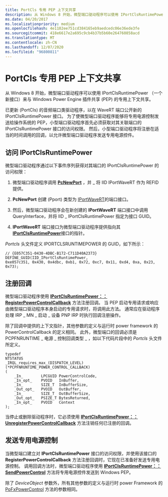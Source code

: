 ```yaml
---
title: PortCls 专用 PEP 上下文共享
description: 从 Windows 8 开始，微型端口驱动程序可以使用 IPortClsRuntimePower （一个新接口）来与 Windows Power Engine 插件共享 (PEP) 的专用上下文共享。
ms.date: 04/20/2017
ms.localizationpriority: medium
ms.openlocfilehash: 4e1102ee751cd384165eb9aedcedc06e36ede3fe
ms.sourcegitcommit: 418e6617e2a695c9cb4b37b5b60e264760858acd
ms.translationtype: MT
ms.contentlocale: zh-CN
ms.lasthandoff: 12/07/2020
ms.locfileid: "96800811"
---
```

# <a name="portcls-private-pep-context-sharing"></a>PortCls 专用 PEP 上下文共享


从 Windows 8 开始，微型端口驱动程序可以使用 IPortClsRuntimePower （一个新接口）来与 Windows Power Engine 插件共享 (PEP) 的专用上下文共享。

已更新 (PortCls) 的音频端口类驱动程序，以在 WaveRT 端口公开新的 IPortClsRuntimePower 接口。 为了使微型端口驱动程序能够将专用电源控制发送给操作系统的 PEP，小型端口驱动程序首先必须获取对其关联端口的 IPortClsRuntimePower 接口的访问权限。 然后，小型端口驱动程序将注册在适当的时间调用的回调，以允许微型端口驱动程序发送专用电源控件。

## <a name="span-idaccessing_iportclsruntimepowerspanspan-idaccessing_iportclsruntimepowerspanspan-idaccessing_iportclsruntimepowerspanaccessing-iportclsruntimepower"></a><span id="Accessing_IPortClsRuntimePower"></span><span id="accessing_iportclsruntimepower"></span><span id="ACCESSING_IPORTCLSRUNTIMEPOWER"></span>访问 IPortClsRuntimePower


微型端口驱动程序通过以下事件序列获得对其端口的 IPortClsRuntimePower 的访问权限：

1. 微型端口驱动程序调用 [**PcNewPort**](/windows-hardware/drivers/ddi/portcls/nf-portcls-pcnewport) ，并 \_ 将 IID IPortWaveRT 作为 REFID 提供。

2. **PcNewPort** 创建 (Pport) 类型为 [IPortWaveRT](/windows-hardware/drivers/ddi/portcls/nn-portcls-iportwavert)的端口接口。

3. 然后，微型端口驱动程序会在新创建的 **IPortWaveRT** 端口接口中调用 QueryInterface，并将 IID \_ IPortClsRuntimePower 指定为接口 GUID。

4. **IPortWaveRT** 端口接口为微型端口驱动程序提供指向其 [**IPortClsRuntimePower**](/windows-hardware/drivers/ddi/portcls/nn-portcls-iportclsruntimepower)接口的指针。

*Portcls* 头文件定义 IPORTCLSRUNTIMEPOWER 的 GUID，如下所示：

``` syntax
// {E057C351-0430-4DBC-B172-C711D40A2373}
DEFINE_GUID(IID_IPortClsRuntimePower,
0xe057c351, 0x430, 0x4dbc, 0xb1, 0x72, 0xc7, 0x11, 0xd4, 0xa, 0x23, 0x73);
```

## <a name="span-idregistering_a_callbackspanspan-idregistering_a_callbackspanspan-idregistering_a_callbackspanregistering-a-callback"></a><span id="Registering_a_callback"></span><span id="registering_a_callback"></span><span id="REGISTERING_A_CALLBACK"></span>注册回调


微型端口驱动程序使用 [**IPortClsRuntimePower：： RegisterPowerControlCallback**](/windows-hardware/drivers/ddi/portcls/nf-portcls-iportclsruntimepower-registerpowercontrolcallback) 方法注册回调。 当 PEP 启动专用请求或响应由微型端口驱动程序本身启动的专用请求时，将调用此方法。 通常应在驱动程序处理 IRP \_ MN \_ 启动 \_ 设备 PNP IRP 时执行回调注册操作。

除了回调中提供的上下文指针，其他参数的定义与运行时 power framework 的 PowerControlCallback 的定义相同。 此外，微型端口的回调必须是 PCPFNRUNTIME \_ 电源 \_ 控制回调类型 \_ ，如以下代码片段中的 *Portcls* 头文件所定义。

```ManagedCPlusPlus
typedef
NTSTATUS
_IRQL_requires_max_(DISPATCH_LEVEL)
(*PCPFNRUNTIME_POWER_CONTROL_CALLBACK)
(
    _In_        LPCGUID PowerControlCode,
    _In_opt_    PVOID   InBuffer,
    _In_        SIZE_T  InBufferSize,
    _Out_opt_   PVOID   OutBuffer,
    _In_        SIZE_T  OutBufferSize,
    _Out_opt_   PSIZE_T BytesReturned,
    _In_opt_    PVOID   Context
);
```

当停止或删除驱动程序时，它必须使用 [**IPortClsRuntimePower：： UnregisterPowerControlCallback**](/windows-hardware/drivers/ddi/portcls/nf-portcls-iportclsruntimepower-unregisterpowercontrolcallback) 方法注销任何已注册的回调。

## <a name="span-idsending_private_power_controlsspanspan-idsending_private_power_controlsspanspan-idsending_private_power_controlsspansending-private-power-controls"></a><span id="Sending_private_power_controls"></span><span id="sending_private_power_controls"></span><span id="SENDING_PRIVATE_POWER_CONTROLS"></span>发送专用电源控制


当微型端口建立对 **IPortClsRuntimePower** 接口的访问权限，并使用该接口的 **RegisterPowerControlCallback** 方法注册回调时，它现在已准备好发送专用电源控制。 调用回调方法时，微型端口驱动程序使用 [**IPortClsRuntimePower：： SendPowerControl**](/windows-hardware/drivers/ddi/portcls/nf-portcls-iportclsruntimepower-sendpowercontrol) 方法将专用电源控件发送到 Windows PEP。

除了 *DeviceObject* 参数外，所有其他参数的定义与运行时 power Framework 的 [PoFxPowerControl](/windows-hardware/drivers/ddi/wdm/nf-wdm-pofxpowercontrol) 方法的参数相同。

 

